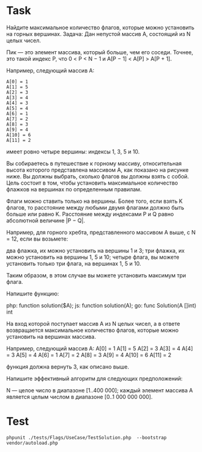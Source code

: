 # Task

Найдите максимальное количество флагов, которые можно установить на горных вершинах.
Задача:
Дан непустой массив A, состоящий из N целых чисел.

Пик — это элемент массива, который больше, чем его соседи. Точнее, это такой индекс P, что 0 < P < N − 1 и A[P − 1] < A[P] > A[P + 1].

Например, следующий массив A:
```
А[0] = 1
А[1] = 5
А[2] = 3
А[3] = 4
А[4] = 3
А[5] = 4
А[6] = 1
А[7] = 2
А[8] = 3
А[9] = 4
А[10] = 6
А[11] = 2
```
имеет ровно четыре вершины: индексы 1, 3, 5 и 10.

Вы собираетесь в путешествие к горному массиву, относительная высота которого представлена ​​массивом A, как показано на рисунке ниже. Вы должны выбрать, сколько флагов вы должны взять с собой. Цель состоит в том, чтобы установить максимальное количество флажков на вершинах по определенным правилам.

Флаги можно ставить только на вершины. Более того, если взять K флагов, то расстояние между любыми двумя флагами должно быть больше или равно K. Расстояние между индексами P и Q равно абсолютной величине |P − Q|.






Например, для горного хребта, представленного массивом A выше, с N = 12, если вы возьмете:

два флажка, их можно установить на вершины 1 и 3;
три флажка, их можно установить на вершины 1, 5 и 10;
четыре флага, вы можете установить только три флага, на вершинах 1, 5 и 10.

Таким образом, в этом случае вы можете установить максимум три флага.

Напишите функцию:

php:  function solution($A);
js:     function solution(A);
go:    func Solution(A []int) int

На вход которой поступает массив A из N целых чисел, а в ответе  возвращается максимальное количество флагов, которые можно установить на вершинах массива.

Например, следующий массив A:
А[0] = 1
А[1] = 5
А[2] = 3
А[3] = 4
А[4] = 3
А[5] = 4
А[6] = 1
А[7] = 2
А[8] = 3
А[9] = 4
А[10] = 6
А[11] = 2

функция должна вернуть 3, как описано выше.

Напишите эффективный алгоритм для следующих предположений:

N — целое число в диапазоне [1..400 000];
каждый элемент массива A является целым числом в диапазоне [0..1 000 000 000].


[//]: # ()
[//]: # (# Use)

[//]: # (```)

[//]: # ($solution = new Solution&#40;&#41;;)

[//]: # ()
[//]: # (echo 'III = ' . $solution->romanToInt&#40;'III'&#41; . PHP_EOL;)

[//]: # (echo 'LVIII = ' . $solution->romanToInt&#40;'LVIII'&#41; . PHP_EOL;)

[//]: # (echo 'MCMXCIV = ' . $solution->romanToInt&#40;'MCMXCIV'&#41; . PHP_EOL;)

[//]: # (```)

# Test
```
phpunit ./tests/Flags/UseCase/TestSolution.php  --bootstrap vendor/autoload.php

